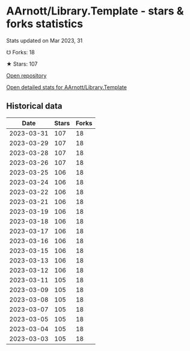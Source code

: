 # AArnott/Library.Template - stars & forks statistics

Stats updated on Mar 2023, 31

☋ Forks: 18

★ Stars: 107

[Open repository](https://github.com/AArnott/Library.Template)

[Open detailed stats for AArnott/Library.Template](https://reviewgithub.com/rep/AArnott/Library.Template)

## Historical data
| Date | Stars | Forks |
|------|-------|-------|
| 2023-03-31 | 107 | 18 | 
| 2023-03-29 | 107 | 18 | 
| 2023-03-28 | 107 | 18 | 
| 2023-03-26 | 107 | 18 | 
| 2023-03-25 | 106 | 18 | 
| 2023-03-24 | 106 | 18 | 
| 2023-03-22 | 106 | 18 | 
| 2023-03-21 | 106 | 18 | 
| 2023-03-19 | 106 | 18 | 
| 2023-03-18 | 106 | 18 | 
| 2023-03-17 | 106 | 18 | 
| 2023-03-16 | 106 | 18 | 
| 2023-03-15 | 106 | 18 | 
| 2023-03-13 | 106 | 18 | 
| 2023-03-12 | 106 | 18 | 
| 2023-03-11 | 105 | 18 | 
| 2023-03-09 | 105 | 18 | 
| 2023-03-08 | 105 | 18 | 
| 2023-03-07 | 105 | 18 | 
| 2023-03-05 | 105 | 18 | 
| 2023-03-04 | 105 | 18 | 
| 2023-03-03 | 105 | 18 | 

